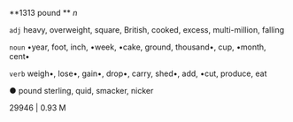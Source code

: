 **1313 pound ** *n*

`adj` heavy, overweight, square, British, cooked, excess, multi-million, falling

`noun` •year, foot, inch, •week, •cake, ground, thousand•, cup, •month, cent•

`verb` weigh•, lose•, gain•, drop•, carry, shed•, add, •cut, produce, eat

● pound sterling, quid, smacker, nicker

29946 | 0.93 M